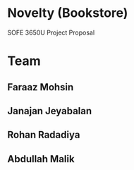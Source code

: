# Novelty (Bookstore)
SOFE 3650U Project Proposal


# **Team**

## Faraaz Mohsin
## Janajan Jeyabalan
## Rohan Radadiya
## Abdullah Malik
